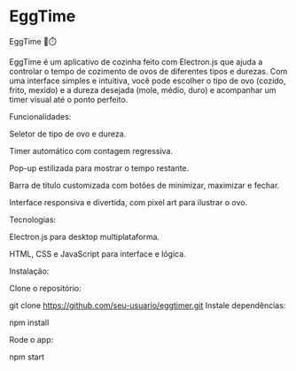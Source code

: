 # EggTime

EggTime 🥚⏱️

EggTime é um aplicativo de cozinha feito com Electron.js que ajuda a controlar o tempo de cozimento de ovos de diferentes tipos e durezas. Com uma interface simples e intuitiva, você pode escolher o tipo de ovo (cozido, frito, mexido) e a dureza desejada (mole, médio, duro) e acompanhar um timer visual até o ponto perfeito.

Funcionalidades:

Seletor de tipo de ovo e dureza.

Timer automático com contagem regressiva.

Pop-up estilizada para mostrar o tempo restante.

Barra de título customizada com botões de minimizar, maximizar e fechar.

Interface responsiva e divertida, com pixel art para ilustrar o ovo.

Tecnologias:

Electron.js para desktop multiplataforma.

HTML, CSS e JavaScript para interface e lógica.

Instalação:

Clone o repositório:

git clone https://github.com/seu-usuario/eggtimer.git
Instale dependências:

npm install

Rode o app:

npm start
